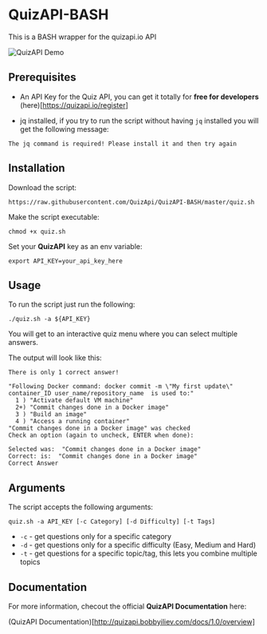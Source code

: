 # QuizAPI-BASH
This is a BASH wrapper for the quizapi.io API

![QuizAPI Demo](https://dev-to-uploads.s3.amazonaws.com/i/ckb8sug0y9rs4ha6toeb.gif)

## Prerequisites

* An API Key for the Quiz API, you can get it totally for **free for developers** (here)[https://quizapi.io/register]

* jq installed, if you try to run the script without having `jq` installed you will get the following message:

```
The jq command is required! Please install it and then try again
```

## Installation

Download the script:

```
https://raw.githubusercontent.com/QuizApi/QuizAPI-BASH/master/quiz.sh
```

Make the script executable:

```command
chmod +x quiz.sh
```

Set your **QuizAPI** key as an env variable:

```command
export API_KEY=your_api_key_here
```

## Usage

To run the script just run the following:

```
./quiz.sh -a ${API_KEY}
```

You will get to an interactive quiz menu where you can select multiple answers.

The output will look like this:

```
There is only 1 correct answer!

"Following Docker command: docker commit -m \"My first update\" container_ID user_name/repository_name  is used to:"
  1 ) "Activate default VM machine"
  2+) "Commit changes done in a Docker image"
  3 ) "Build an image"
  4 ) "Access a running container"
"Commit changes done in a Docker image" was checked
Check an option (again to uncheck, ENTER when done):

Selected was:  "Commit changes done in a Docker image"
Correct: is:  "Commit changes done in a Docker image"
Correct Answer
```

## Arguments

The script accepts the following arguments:

```
quiz.sh -a API_KEY [-c Category] [-d Difficulty] [-t Tags]
```

* `-c` - get questions only for a specific category
* `-d` - get questions only for a specific difficulty (Easy, Medium and Hard)
* `-t` - get questions for a specific topic/tag, this lets you combine multiple topics

## Documentation

For more information, checout the official **QuizAPI Documentation** here:

(QuizAPI Documentation)[http://quizapi.bobbyiliev.com/docs/1.0/overview]

